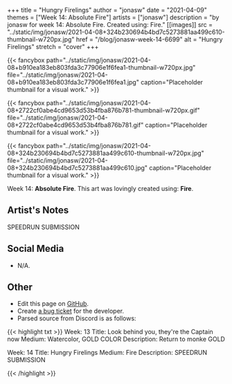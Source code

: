 +++
title =       "Hungry Firelings"
author =      "jonasw"
date =        "2021-04-09"
themes =      ["Week 14: Absolute Fire"]
artists =     ["jonasw"]
description = "by jonasw for week 14: Absolute Fire. Created using: Fire."
[[images]]
              src = "../static/img/jonasw/2021-04-08+324b230694b4bd7c5273881aa499c610-thumbnail-w720px.jpg"
              href = "/blog/jonasw-week-14-6699"
              alt = "Hungry Firelings"
              stretch = "cover"
+++


{{< fancybox path="../static/img/jonasw/2021-04-08+b910ea183eb803fda3c77906e1f6fea1-thumbnail-w720px.jpg" file="../static/img/jonasw/2021-04-08+b910ea183eb803fda3c77906e1f6fea1.jpg" caption="Placeholder thumbnail for a visual work." >}}

{{< fancybox path="../static/img/jonasw/2021-04-08+2722cf0abe4cd9653d53b4fba876b781-thumbnail-w720px.gif" file="../static/img/jonasw/2021-04-08+2722cf0abe4cd9653d53b4fba876b781.gif" caption="Placeholder thumbnail for a visual work." >}}

{{< fancybox path="../static/img/jonasw/2021-04-08+324b230694b4bd7c5273881aa499c610-thumbnail-w720px.jpg" file="../static/img/jonasw/2021-04-08+324b230694b4bd7c5273881aa499c610.jpg" caption="Placeholder thumbnail for a visual work." >}}


Week 14: **Absolute Fire**. This art was lovingly created using: **Fire**.

## Artist's Notes

SPEEDRUN SUBMISSION

## Social Media

- N/A.

## Other

- Edit this page on [GitHub](https://github.com/teaminkling/web-refresh/edit/main/content/blog/jonasw-week-14-6699.md).
- Create [a bug ticket](https://github.com/teaminkling/web-refresh/issues/new?assignees=&labels=bug&template=problem-report.md&title=) for the developer.
- Parsed source from Discord is as follows:

{{< highlight txt >}}
Week: 13
Title:  Look behind you, they're the Captain now
Medium: Watercolor, GOLD COLOR
Description: 
Return to monke
GOLD

Week: 14
Title: Hungry Firelings
Medium: Fire
Description: 
SPEEDRUN SUBMISSION

{{< /highlight >}}
